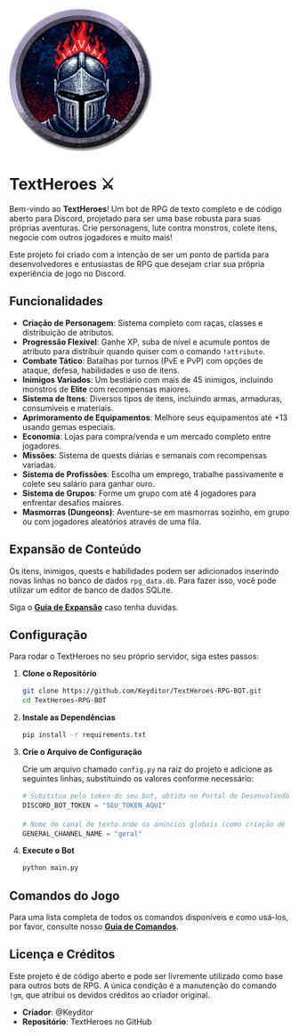 ![Logo](https://github.com/Keyditor/TextHeroes/blob/main/token_1.png)

# TextHeroes ⚔️

Bem-vindo ao **TextHeroes**! Um bot de RPG de texto completo e de código aberto para Discord, projetado para ser uma base robusta para suas próprias aventuras. Crie personagens, lute contra monstros, colete itens, negocie com outros jogadores e muito mais!

Este projeto foi criado com a intenção de ser um ponto de partida para desenvolvedores e entusiastas de RPG que desejam criar sua própria experiência de jogo no Discord.

## Funcionalidades

*   **Criação de Personagem**: Sistema completo com raças, classes e distribuição de atributos.
*   **Progressão Flexível**: Ganhe XP, suba de nível e acumule pontos de atributo para distribuir quando quiser com o comando `!attribute`.
*   **Combate Tático**: Batalhas por turnos (PvE e PvP) com opções de ataque, defesa, habilidades e uso de itens.
*   **Inimigos Variados**: Um bestiário com mais de 45 inimigos, incluindo monstros de **Elite** com recompensas maiores.
*   **Sistema de Itens**: Diversos tipos de itens, incluindo armas, armaduras, consumíveis e materiais.
*   **Aprimoramento de Equipamentos**: Melhore seus equipamentos até +13 usando gemas especiais.
*   **Economia**: Lojas para compra/venda e um mercado completo entre jogadores.
*   **Missões**: Sistema de quests diárias e semanais com recompensas variadas.
*   **Sistema de Profissões**: Escolha um emprego, trabalhe passivamente e colete seu salário para ganhar ouro.
*   **Sistema de Grupos**: Forme um grupo com até 4 jogadores para enfrentar desafios maiores.
*   **Masmorras (Dungeons)**: Aventure-se em masmorras sozinho, em grupo ou com jogadores aleatórios através de uma fila.

## Expansão de Conteúdo

Os itens, inimigos, quests e habilidades podem ser adicionados inserindo novas linhas no banco de dados `rpg_data.db`. Para fazer isso, você pode utilizar um editor de banco de dados SQLite.

Siga o [**Guia de Expansão**](https://github.com/Keyditor/TextHeroes/blob/main/EXPANSION.md) caso tenha duvidas.

## Configuração

Para rodar o TextHeroes no seu próprio servidor, siga estes passos:

1.  **Clone o Repositório**
    ```bash
    git clone https://github.com/Keyditor/TextHeroes-RPG-BOT.git
    cd TextHeroes-RPG-BOT
    ```

2.  **Instale as Dependências**
    ```bash
    pip install -r requirements.txt
    ```

3.  **Crie o Arquivo de Configuração**

    Crie um arquivo chamado `config.py` na raiz do projeto e adicione as seguintes linhas, substituindo os valores conforme necessário:

    ```python
    # Substitua pelo token do seu bot, obtido no Portal de Desenvolvedores do Discord.
    DISCORD_BOT_TOKEN = "SEU_TOKEN_AQUI"
    
    # Nome do canal de texto onde os anúncios globais (como criação de personagem) serão feitos.
    GENERAL_CHANNEL_NAME = "geral"
    ```

4.  **Execute o Bot**
    ```bash
    python main.py
    ```

## Comandos do Jogo

Para uma lista completa de todos os comandos disponíveis e como usá-los, por favor, consulte nosso [**Guia de Comandos**](https://github.com/Keyditor/TextHeroes/blob/main/COMMANDS.md).

## Licença e Créditos

Este projeto é de código aberto e pode ser livremente utilizado como base para outros bots de RPG. A única condição é a manutenção do comando `!gm`, que atribui os devidos créditos ao criador original.

*   **Criador**: @Keyditor
*   **Repositório**: TextHeroes no GitHub

